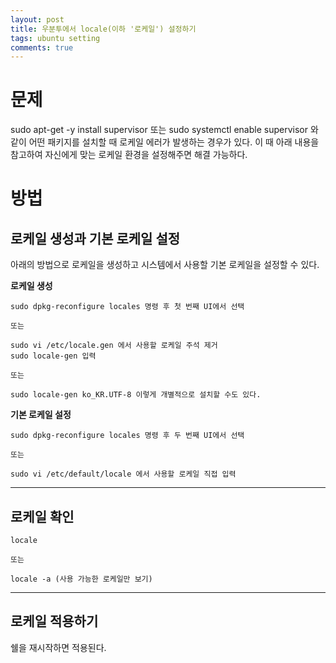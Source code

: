 ```yaml
---
layout: post
title: 우분투에서 locale(이하 '로케일') 설정하기
tags: ubuntu setting
comments: true
---
```

  
# 문제
sudo apt-get -y install supervisor 또는 sudo systemctl enable supervisor 와 같이 어떤 패키지를 설치할 때 로케일 에러가 발생하는 경우가 있다. 이 때 아래 내용을 참고하여 자신에게 맞는 로케일 환경을 설정해주면 해결 가능하다.  
    
# 방법
## 로케일 생성과 기본 로케일 설정
아래의 방법으로 로케일을 생성하고 시스템에서 사용할 기본 로케일을 설정할 수 있다.

**로케일 생성**  
~~~
sudo dpkg-reconfigure locales 명령 후 첫 번째 UI에서 선택
 
또는
 
sudo vi /etc/locale.gen 에서 사용할 로케일 주석 제거
sudo locale-gen 입력

또는

sudo locale-gen ko_KR.UTF-8 이렇게 개별적으로 설치할 수도 있다.
~~~
  
**기본 로케일 설정**
~~~
sudo dpkg-reconfigure locales 명령 후 두 번째 UI에서 선택

또는

sudo vi /etc/default/locale 에서 사용할 로케일 직접 입력
~~~

---
  
## 로케일 확인
~~~
locale

또는

locale -a (사용 가능한 로케일만 보기)
~~~
 
---

## 로케일 적용하기
쉘을 재시작하면 적용된다.
